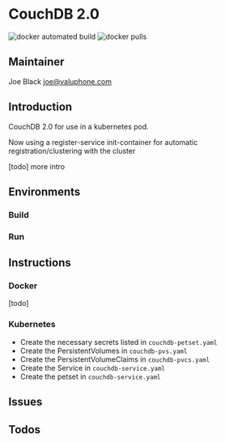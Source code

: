 # CouchDB 2.0

![docker automated build](https://img.shields.io/docker/automated/callforamerica/couchdb.svg) ![docker pulls](https://img.shields.io/docker/pulls/callforamerica/couchdb.svg)

## Maintainer

Joe Black <joe@valuphone.com>

## Introduction

CouchDB 2.0 for use in a kubernetes pod.

Now using a register-service init-container for automatic registration/clustering with the cluster

[todo] more intro


## Environments

### Build

### Run


## Instructions

### Docker

[todo]

### Kubernetes

* Create the necessary secrets listed in `couchdb-petset.yaml`
* Create the PersistentVolumes in `couchdb-pvs.yaml`
* Create the PersistentVolumeClaims in `couchdb-pvcs.yaml`
* Create the Service in `couchdb-service.yaml`
* Create the petset in `couchdb-service.yaml`


## Issues


## Todos
